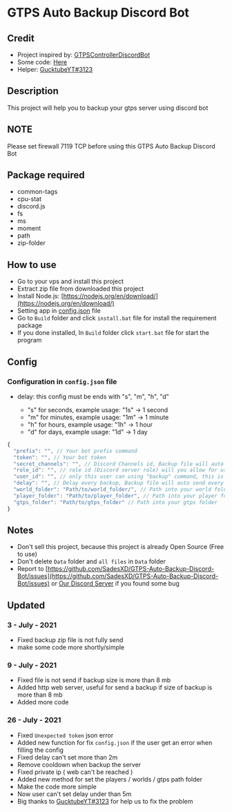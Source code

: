 # GTPS Auto Backup Discord Bot

## Credit

- Project inspired by: [GTPSControllerDiscordBot](https://github.com/GuckTubeYT/GTPSControllerDiscordBot)
- Some code: [Here](https://coderrocketfuel.com/article/get-the-total-size-of-all-files-in-a-directory-using-node-js)
- Helper: [GucktubeYT#3123](https://github.com/GuckTubeYT)

## Description

This project will help you to backup your gtps server using discord bot
## NOTE

Please set firewall 7119 TCP before using this GTPS Auto Backup Discord Bot
## Package required

- common-tags
- cpu-stat
- discord.js
- fs
- ms
- moment
- path
- zip-folder

## How to use

- Go to your vps and install this project
- Extract zip file from downloaded this project
- Install Node.js: [https://nodejs.org/en/download/](https://nodejs.org/en/download/)
- Setting app in [config.json](#Config) file
- Go to `Build` folder and click `install.bat` file for install the requirement package
- If you done installed, In `Build` folder click `start.bat` file for start the program

## Config

### Configuration in `config.json` file

- delay: this config must be ends with "s", "m", "h", "d"

  - "s" for seconds, example usage: "1s" -> 1 second
  - "m" for minutes, example usage: "1m" -> 1 minute
  - "h" for hours, example usage: "1h" -> 1 hour
  - "d" for days, example usage: "1d" -> 1 day

```js
{
  "prefix": "", // Your bot prefix command
  "token": "", // Your bot token
  "secret_channels": "", // Discord Channels id, Backup file will auto send into this channel
  "role_id": "", // role id (Discord server role) will you allow for using backup command (Owner role id is recomended)
  "user_id": "", // only this user can using "backup" command, this is optional you can ignore this (optional)
  "delay": "", // Delay every backup, Backup file will auto send every (this delay config), example usage: "1s", "1m", "1h","1d"
  "world_folder": "Path/to/world_folder/", // Path into your world folder
  "player_folder": "Path/to/player_folder", // Path into your player folder
  "gtps_folder": "Path/to/gtps_folder" // Path into your gtps folder
}
```

## Notes

- Don't sell this project, because this project is already Open Source (Free to use)
- Don't delete `Data` folder and `all files` in `Data`
  folder
- Report to [https://github.com/SadesXD/GTPS-Auto-Backup-Discord-Bot/issues](https://github.com/SadesXD/GTPS-Auto-Backup-Discord-Bot/issues) or [Our Discord Server](https://discord.gg/Kj8TYuCjbU) if you found some bug

## Updated

<h3><b>3 - July - 2021</b></h3>

- Fixed backup zip file is not fully send
- make some code more shortly/simple

<h3><b>9 - July - 2021</b></h3>

- Fixed file is not send if backup size is more than 8 mb
- Added http web server, useful for send a backup if size of backup is more than 8 mb
- Added more code

<h3><b>26 - July - 2021</b></h3>

- Fixed `Unexpected token` json error
- Added new function for fix `config.json` if the user get an error when filling the config
- Fixed delay can't set more than 2m
- Remove cooldown when backup the server
- Fixed private ip ( web can't be reached )
- Added new method for set the players / worlds / gtps path folder
- Make the code more simple
- Now user can't set delay under than 5m
- Big thanks to [GucktubeYT#3123](https://github.com/GuckTubeYT) for help us to fix the problem

